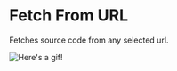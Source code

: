 # Fetch From URL

Fetches source code from any selected url.

![Here's a gif!](https://ibb.co/kznEnk)
